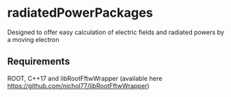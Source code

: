 # radiatedPowerPackages
Designed to offer easy calculation of electric fields and radiated powers by a moving electron

## Requirements
ROOT, C++17 and libRootFftwWrapper (available here https://github.com/nichol77/libRootFftwWrapper)

